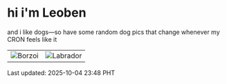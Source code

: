 # hi i'm Leoben

and i like dogs—so have some random dog pics that change whenever my CRON feels like it

|  |  |
|--------|----------|
| ![Borzoi](https://random-dog-vercel.vercel.app/api/random-borzoi?v=1759592905) | ![Labrador](https://random-dog-vercel.vercel.app/api/random-labrador?v=1759592905) |

Last updated: 2025-10-04 23:48 PHT
